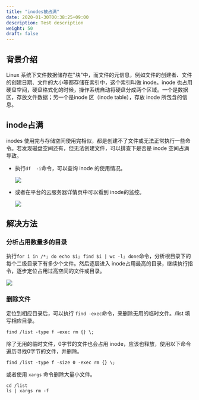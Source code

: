 ```yaml
---
title: "inodes被占满"
date: 2020-01-30T00:38:25+09:00
description: Test description
weight: 50
draft: false
---
```

## 背景介绍

Linux 系统下文件数据储存在"块"中，而文件的元信息，例如文件的创建者、文件的创建日期、文件的大小等都存储在索引中，这个索引叫做 inode。inode 也占用硬盘空间，硬盘格式化的时候，操作系统自动将硬盘分成两个区域。一个是数据区，存放文件数据；另一个是inode 区（inode table），存放 inode 所包含的信息。

## inode占满

inodes 使用完与存储空间使用完相似，都是创建不了文件或无法正常执行一些命令。若发现磁盘空间还有，但无法创建文件，可以排查下是否是 inode 空间占满导致。

- 执行`df  -i`命令，可以查询 inode 的使用情况。

  ![](../../../../_images/inodes_1.png)

- 或者在平台的云服务器详情页中可以看到 inode的监控。

  ![](../../../../_images/inodes_2.png)

## 解决方法

### 分析占用数量多的目录

执行`for i in /*; do echo $i; find $i | wc -l; done`命令，分析根目录下的每个二级目录下有多少个文件。然后逐层进入 inode占用最高的目录，继续执行指令，逐步定位占用过高空间的文件或目录。

![](../../../../_images/inodes_3.png)

### 删除文件

定位到相应目录后，可以执行 `find -exec`命令，来删除无用的临时文件。/list 填写相应目录。

```shell
find /list -type f -exec rm {} \;
```

除了无用的临时文件，0字节的文件也会占用 inode，应该也释放，使用以下命令遍历寻找0字节的文件，并删除。

```shell
find /list -type f -size 0 -exec rm {} \;
```

或者使用 `xargs` 命令删除大量小文件。

```shell
cd /list
ls | xargs rm -f
```

